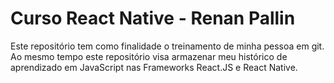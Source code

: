 # Curso React Native - Renan Pallin
Este repositório tem como finalidade o treinamento de minha pessoa em git.
Ao mesmo tempo este repositório visa armazenar meu histórico de aprendizado em JavaScript nas Frameworks React.JS e React Native.
